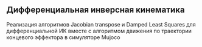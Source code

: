 ## Дифференциальная инверсная кинематика 
Реализация алгоритмов Jacobian transpose и Damped Least Squares для дифференциальной ИК вместе с алгоритмом движения по траектории концевого эффектора в симуляторе Mujoco
